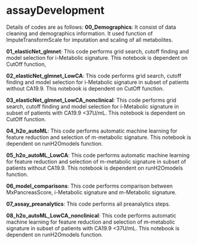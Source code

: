 # assayDevelopment

Details of codes are as follows:
**00_Demographics**: It consist of data cleaning and demographics information. It used function of ImputeTransformScale for imputation and scaling of all metabolites.

**01_elasticNet_glmnet**: This code performs grid search, cutoff finding and model selection for i-Metabolic signature. This notebook is dependent on CutOff function,

**02_elasticNet_glmnet_LowCA**: This code performs grid search, cutoff finding and model selection for i-Metabolic signature in subset of patients without CA19.9. This notebook is dependent on CutOff function.

**03_elasticNet_glmnet_LowCA_nonclinical**: This code performs grid search, cutoff finding and model selection for i-Metabolic signature in subset of patients with CA19.9 <37U/mL. This notebook is dependent on CutOff function.

**04_h2o_autoML**: This code performs automatic machine learning for feature reduction and selection of m-metabolic signature. This notebook is dependent on runH2Omodels function.

**05_h2o_autoML_LowCA**: This code performs automatic machine learning for feature reduction and selection of m-metabolic signature in subset of patients without CA19.9. This notebook is dependent on runH2Omodels function.

**06_model_comparisons**: This code performs comparison between MxPancreasScore, i-Metabolic signature and m-Metabolic signature.

**07_assay_preanalytics**: This code performs all preanalytics steps.

**08_h2o_autoML_LowCA_nonclinical**: This code performs automatic machine learning for feature reduction and selection of m-metabolic signature in subset of patients with CA19.9 <37U/mL. This notebook is dependent on runH2Omodels function.
